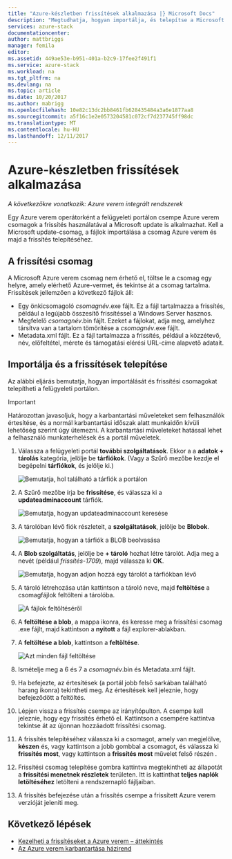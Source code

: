 ```yaml
---
title: "Azure-készletben frissítések alkalmazása |} Microsoft Docs"
description: "Megtudhatja, hogyan importálja, és telepítse a Microsoft frissítési csomagokat egy integrált Azure verem rendszer."
services: azure-stack
documentationcenter: 
author: mattbriggs
manager: femila
editor: 
ms.assetid: 449ae53e-b951-401a-b2c9-17fee2f491f1
ms.service: azure-stack
ms.workload: na
ms.tgt_pltfrm: na
ms.devlang: na
ms.topic: article
ms.date: 10/20/2017
ms.author: mabrigg
ms.openlocfilehash: 10e82c13dc2bb8461fb628435484a3a6e1877aa8
ms.sourcegitcommit: a5f16c1e2e0573204581c072cf7d237745ff98dc
ms.translationtype: MT
ms.contentlocale: hu-HU
ms.lasthandoff: 12/11/2017
---
```

# <a name="apply-updates-in-azure-stack"></a>Azure-készletben frissítések alkalmazása

*A következőkre vonatkozik: Azure verem integrált rendszerek*

Egy Azure verem operátorként a felügyeleti portálon csempe Azure verem csomagok a frissítés használatával a Microsoft update is alkalmazhat. Kell a Microsoft update-csomag, a fájlok importálása a csomag Azure verem és majd a frissítés telepítéséhez. 

## <a name="download-the-update-package"></a>A frissítési csomag

A Microsoft Azure verem csomag nem érhető el, töltse le a csomag egy helyre, amely elérhető Azure-vermet, és tekintse át a csomag tartalma. Frissítések jellemzően a következő fájlok áll:

- Egy önkicsomagoló *csomagnév*.exe fájlt. Ez a fájl tartalmazza a frissítés, például a legújabb összesítő frissítéssel a Windows Server hasznos.   
- Megfelelő *csomagnév*.bin fájlt. Ezeket a fájlokat, adja meg, amelyhez társítva van a tartalom tömörítése a *csomagnév*.exe fájlt. 
- Metadata.xml fájlt. Ez a fájl tartalmazza a frissítés, például a közzétevő, név, előfeltétel, mérete és támogatási elérési URL-címe alapvető adatait.

## <a name="import-and-install-updates"></a>Importálja és a frissítések telepítése

Az alábbi eljárás bemutatja, hogyan importálását és frissítési csomagokat telepítheti a felügyeleti portálon.

> [!IMPORTANT]
> Határozottan javasoljuk, hogy a karbantartási műveleteket sem felhasználók értesítése, és a normál karbantartási időszak alatt munkaidőn kívüli lehetőség szerint úgy ütemezni. A karbantartási műveleteket hatással lehet a felhasználó munkaterhelések és a portál műveletek.

1. Válassza a felügyeleti portál **további szolgáltatások**. Ekkor a a **adatok + tárolás** kategória, jelölje be **tárfiókok**. (Vagy a Szűrő mezőbe kezdje el begépelni **tárfiókok**, és jelölje ki.)

    ![Bemutatja, hol található a tárfiók a portálon](media/azure-stack-apply-updates/ApplyUpdates1.png)

2. A Szűrő mezőbe írja be **frissítése**, és válassza ki a **updateadminaccount** tárfiók.

    ![Bemutatja, hogyan updateadminaccount keresése](media/azure-stack-apply-updates/ApplyUpdates2.png)

3. A tárolóban lévő fiók részleteit, a **szolgáltatások**, jelölje be **Blobok**.
 
    ![Bemutatja, hogyan a tárfiók a BLOB beolvasása](media/azure-stack-apply-updates/ApplyUpdates3.png) 
 
4. A **Blob szolgáltatás**, jelölje be **+ tároló** hozhat létre tárolót. Adja meg a nevét (például *frissítés-1709*), majd válassza ki **OK**.
 
     ![Bemutatja, hogyan adjon hozzá egy tárolót a tárfiókban lévő](media/azure-stack-apply-updates/ApplyUpdates4.png)

5. A tároló létrehozása után kattintson a tároló neve, majd **feltöltése** a csomagfájlok feltölteni a tárolóba.
 
    ![A fájlok feltöltéséről](media/azure-stack-apply-updates/ApplyUpdates5.png)

6. A **feltöltése a blob**, a mappa ikonra, és keresse meg a frissítési csomag .exe fájlt, majd kattintson a **nyitott** a fájl explorer-ablakban.
  
7. A **feltöltése a blob**, kattintson a **feltöltése**. 
 
    ![Azt minden fájl feltöltése](media/azure-stack-apply-updates/ApplyUpdates6.png)

8. Ismételje meg a 6 és 7 a *csomagnév*.bin és Metadata.xml fájlt. 
9. Ha befejezte, az értesítések (a portál jobb felső sarkában található harang ikonra) tekintheti meg. Az értesítések kell jeleznie, hogy befejeződött a feltöltés. 
10. Lépjen vissza a frissítés csempe az irányítópulton. A csempe kell jeleznie, hogy egy frissítés érhető el. Kattintson a csempére kattintva tekintse át az újonnan hozzáadott frissítési csomag.
11. A frissítés telepítéséhez válassza ki a csomagot, amely van megjelölve, **készen** és, vagy kattintson a jobb gombbal a csomagot, és válassza ki **frissítés most**, vagy kattintson a **frissítés most** művelet felső részén .
12. Frissítési csomag telepítése gombra kattintva megtekintheti az állapotát a **frissítési menetnek részletek** területen. Itt is kattinthat **teljes naplók letöltéséhez** letölteni a rendszernapló fájljaiban.
13. A frissítés befejezése után a frissítés csempe a frissített Azure verem verzióját jeleníti meg.

## <a name="next-steps"></a>Következő lépések

- [Kezelheti a frissítéseket a Azure verem – áttekintés](azure-stack-updates.md)
- [Az Azure verem karbantartása házirend](azure-stack-servicing-policy.md)
